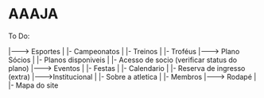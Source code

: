 # AAAJA

To Do:

|---> Esportes
| |- Campeonatos
| |- Treinos
| |- Troféus
|---> Plano Sócios
| |- Planos disponiveis
| |- Acesso de socio (verificar status do plano)
|---> Eventos
| |- Festas
| |- Calendario
| |- Reserva de ingresso (extra)
|--->Institucional
| |- Sobre a atletica
| |- Membros
|---> Rodapé
| |- Mapa do site

